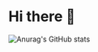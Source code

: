 # Hi there 👋

![Anurag's GitHub stats](https://github-readme-stats.vercel.app/api?username=tercioab&show_icons=true&theme=dark)

